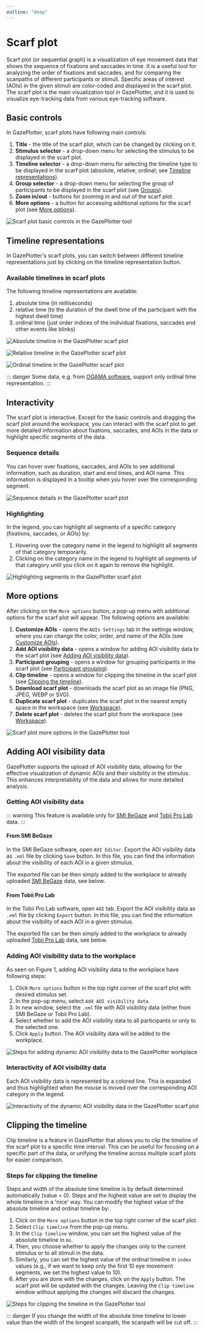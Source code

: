 ```yaml
---
outline: "deep"
---
```

# Scarf plot
Scarf plot (or sequential graph) is a visualization of eye movement data that shows the sequence of fixations and saccades in time. It is a useful tool for analyzing the order of fixations and saccades, and for comparing the scanpaths of different participants or stimuli. Specific areas of interest (AOIs) in the given stimuli are color-coded and displayed in the scarf plot. The scarf plot is the main visualization tool in GazePlotter, and it is used to visualize eye-tracking data from various eye-tracking software.

## Basic controls
In GazePlotter, scarf plots have following main controls:
1. **Title** - the title of the scarf plot, which can be changed by clicking on it.
2. **Stimulus selector** - a drop-down menu for selecting the stimulus to be displayed in the scarf plot.
3. **Timeline selector** - a drop-down menu for selecting the timeline type to be displayed in the scarf plot (absolute, relative, ordinal; see [Timeline representations](#timeline-representations)).
4. **Group selector** - a drop-down menu for selecting the group of participants to be displayed in the scarf plot (see [Groups](/basic/groups/)).
5. **Zoom in/out** - buttons for zooming in and out of the scarf plot.
6. **More options** - a button for accessing additional options for the scarf plot (see [More options](#more-options)).

![Scarf plot basic controls in the GazePlotter tool](./1.png)

## Timeline representations
In GazePlotter's scarf plots, you can switch between different timeline representations just by clicking on the timeline representation button.

### Available timelines in scarf plots
The following timeline representations are available:
1. absolute time (in milliseconds)
2. relative time (to the duration of the dwell time of the participant with the highest dwell time)
3. ordinal time (just order indices of the individual fixations, saccades and other events like blinks)

![Absolute timeline in the GazePlotter scarf plot](./timeline-1.png)

![Relative timeline in the GazePlotter scarf plot](./timeline-2.png)

![Ordinal timeline in the GazePlotter scarf plot](./timeline-3.png)

::: danger
Some data, e.g. from [OGAMA software](/upload-data/ogama.md), support only ordinal time representation.
:::

## Interactivity
The scarf plot is interactive. Except for the basic controls and dragging the scarf plot around the workspace, you can interact with the scarf plot to get more detailed information about fixations, saccades, and AOIs in the data or highlight specific segments of the data.

### Sequence details
You can hover over fixations, saccades, and AOIs to see additional information, such as duration, start and end times, and AOI name. This information is displayed in a tooltip when you hover over the corresponding segment.

![Sequence details in the GazePlotter scarf plot](./4.png)

### Highlighting
In the legend, you can highlight all segments of a specific category (fixations, saccades, or AOIs) by:
1. Hovering over the category name in the legend to highlight all segments of that category temporarily.
2. Clicking on the category name in the legend to highlight all segments of that category until you click on it again to remove the highlight.

![Highlighting segments in the GazePlotter scarf plot](./3.png)

## More options
After clicking on the `More options` button, a pop-up menu with additional options for the scarf plot will appear. The following options are available:
1. **Customize AOIs** - opens the `AOIs Settings` tab in the settings window, where you can change the color, order, and name of the AOIs (see [Customize AOIs](/basic/aoi-customization/)).
2. **Add AOI visibility data** - opens a window for adding AOI visibility data to the scarf plot (see [Adding AOI visibility data](#adding-aoi-visibility-data)).
3. **Participant grouping** - opens a window for grouping participants in the scarf plot (see [Participant grouping](/basic/groups/)).
4. **Clip timeline** - opens a window for clipping the timeline in the scarf plot (see [Clipping the timeline](#clipping-the-timeline)).
5. **Download scarf plot** - downloads the scarf plot as an image file (PNG, JPEG, WEBP or SVG).
6. **Duplicate scarf plot** - duplicates the scarf plot in the nearest empty space in the workspace (see [Workspace](/basic/workspace/)).
7. **Delete scarf plot** - deletes the scarf plot from the workspace (see [Workspace](/basic/workspace/)).

![Scarf plot more options in the GazePlotter tool](./2.png)

## Adding AOI visibility data
GazePlotter supports the upload of AOI visibility data, allowing for the effective visualization of dynamic AOIs and their visibility in the stimulus. This enhances interpretability of the data and allows for more detailed analysis. 

### Getting AOI visibility data
::: warning
This feature is available only for [SMI BeGaze](/upload-data/smi-begaze.md) and [Tobii Pro Lab](/upload-data/tobii-pro-lab.md) data.
:::

#### From SMI BeGaze
In the SMI BeGaze software, open `AOI Editor`. Export the AOI visibility data as `.xml` file by clicking `Save` button. In this file, you can find the information about the visibility of each AOI in a given stimulus.

The exported file can be then simply added to the workplace to already uploaded [SMI BeGaze](/upload-data/smi-begaze.md) data, see below.

#### From Tobii Pro Lab
In the Tobii Pro Lab software, open `AOI` tab. Export the AOI visibility data as `.xml` file by clicking `Export` button. In this file, you can find the information about the visibility of each AOI in a given stimulus.

The exported file can be then simply added to the workplace to already uploaded [Tobii Pro Lab](/upload-data/tobii-pro-lab.md) data, see below.

### Adding AOI visibility data to the workplace
As seen on Figure 1, adding AOI visibility data to the workplace have following steps:
1. Click `More options` button in the top right corner of the scarf plot with desired stimulus set.
2. In the pop-up menu, select `Add AOI visibility data`.
3. In new window, select the `.xml` file with AOI visibility data (either from SMI BeGaze or Tobii Pro Lab).
4. Select whether to add the AOI visibility data to all participants or only to the selected one.
5. Click `Apply` button. The AOI visibility data will be added to the workplace.

![Steps for adding dynamic AOI visibility data to the GazePlotter workplace](./aoi-visibility-1.png)

### Interactivity of AOI visibility data
Each AOI visibility data is represented by a colored line. This is expanded and thus highlighted when the mouse is moved over the corresponding AOI category in the legend.

![Interactivity of the dynamic AOI visibility data in the GazePlotter scarf plot](./aoi-visibility-2.png)

## Clipping the timeline
Clip timeline is a feature in GazePlotter that allows you to clip the timeline of the scarf plot to a specific time interval. This can be useful for focusing on a specific part of the data, or unifying the timeline across multiple scarf plots for easier comparison.

### Steps for clipping the timeline
Steps and width of the absolute time timeline is by default determined automatically (value = 0). Steps and the highest value are set to display the whole timeline in a 'nice' way. You can modify the highest value of the absolute timeline and ordinal timeline by:
1. Click on the `More options` button in the top right corner of the scarf plot.
2. Select `Clip timeline` from the pop-up menu.
3. In the `Clip timeline` window, you can set the highest value of the absolute timeline in `ms`.
5. Then, you choose whether to apply the changes only to the current stimulus or to all stimuli in the data.
6. Similarly, you can set the highest value of the ordinal timeline in `index` values (e.g., if we want to keep only the first 10 eye movement segments, we set the highest value to 10).
7. After you are done with the changes, click on the `Apply` button. The scarf plot will be updated with the changes. Leaving the `Clip timeline` window without applying the changes will discard the changes.

![Steps for clipping the timeline in the GazePlotter tool](./clip-timeline-1.png)

::: danger
If you change the width of the absolute time timeline to lower value than the width of the longest scanpath, the scanpath will be cut off.
:::